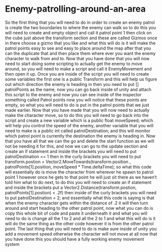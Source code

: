 # Enemy-patrolling-around-an-area

So the first thing that you will need to do in order to create an enemy patrol is create the two boundaries to where the enemy can walk so to do this you will need to create and empty object and call it patrol point 1 then click on the cube just above the transform section and these are called Gizmos once in there choose a gizmo that you like and what this will do is it will make the patrol points easy to see and easy to place around the map after that you can the duplicate that and then place them where ever you want the enemy character to walk from and to.
Now that you have done that you will now need to start doing some scripting to actually get the enemy to move around, so you will need to make a script and call it EnemyMovement and then open it up.
Once you are inside of the script you will need to create some variables the first one is a public Transform and this will help us figure out which direction the enemy is heading in then you need to put [] patrolPoints as the name, now you can go back inside of unity and attach this script to the enemy and now you can see inside of the inspector something called Patrol points now you will notice that these points are empty, so what you will need to do is put in the patrol points that we just made earlier.
Now that you have made that you will now need to actually make the character move, so to do this you will need to go back into the script and create a new variable which is a public float moveSpeed; which will help you control the speed of the enemy, another variable that you will need to make is a public int called patrolDestination; and this will monitor which patrol point is currently the destination the enemy is heading in.
Now that you have all that we can the go and delete the start function as we will not be needing it for this, and now we can go to the update section and create an if statement and inside the brackets you will need to put patrolDestination == 1 then in the curly brackets you will need to put transform.postion = Vector2.MoveTowards(transform.position , patrolPoints[1].position, moveSpeed * Time.deltaTime); so what this code will essentially do is move the character from wherever he spawn to patrol point 1 however once he gets to that point he will just sit there as we haven’t told him what to do next, to do this you will need to create an if statement and inside the brackets put a Vector2.Distance(transform.postion, patrolPoints[1].postion) < .2f) then inside of the curly brackets you will need to put patrolDestination = 2; and essentially what this code is saying is that when the enemy character gets within the distance of .2 it will then turn around and start heading to the other patrol point, now what you can do is copy this whole bit of code and paste it underneath it and what you will need to do is change all the 1 to 2 and all the 2 to 1 and what this will do is it will do the same thing as the other code however it is from the other patrol point. The last thing that you will need to do is make sure inside of unity you add a movement speed otherwise the character will not move at all now that you have done this you should have a fully working enemy movement system
